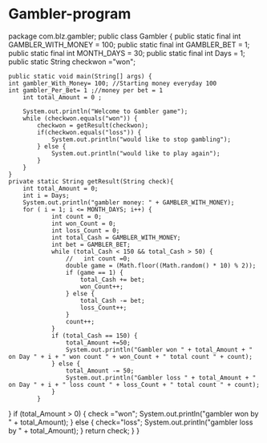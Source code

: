 # Gambler-program
package com.blz.gambler;
public class Gambler {
    public static final int GAMBLER_WITH_MONEY = 100;
    public static final int GAMBLER_BET = 1;
    public static final int MONTH_DAYS = 30;
    public static final int Days = 1;
    public static String checkwon ="won";

    public static void main(String[] args) {
    int gambler_With_Money= 100; //Starting money everyday 100
    int gambler_Per_Bet= 1 ;//money per bet = 1
        int total_Amount = 0 ;

        System.out.println("Welcome to Gambler game");
        while (checkwon.equals("won")) {
            checkwon = getResult(checkwon);
            if(checkwon.equals("loss")) {
                System.out.println("would like to stop gambling");
            } else {
                System.out.println("would like to play again");
            }
        }
    }
    private static String getResult(String check){
        int total_Amount = 0;
        int i = Days;
        System.out.println("gambler money: " + GAMBLER_WITH_MONEY);
        for ( i = 1; i <= MONTH_DAYS; i++) {
                int count = 0;
                int won_Count = 0;
                int loss_Count = 0;
                int total_Cash = GAMBLER_WITH_MONEY;
                int bet = GAMBLER_BET;
                while (total_Cash < 150 && total_Cash > 50) {
                    //   int count =0;
                    double game = (Math.floor((Math.random() * 10) % 2));
                    if (game == 1) {
                        total_Cash += bet;
                        won_Count++;
                    } else {
                        total_Cash -= bet;
                        loss_Count++;
                    }
                    count++;
                }
                if (total_Cash == 150) {
                    total_Amount +=50;
                    System.out.println("Gambler won " + total_Amount + " on Day " + i + " won count " + won_Count + " total count " + count);
                } else {
                    total_Amount -= 50;
                    System.out.println("Gambler loss " + total_Amount + " on Day " + i + " loss count " + loss_Count + " total count " + count);
                }
            }

}
            if (total_Amount > 0) {
                check ="won";
                System.out.println("gambler won by " + total_Amount);
            } else {
                check="loss";
                System.out.println("gambler loss by " + total_Amount);
            }
            return check;
        }
    }
